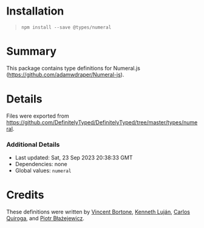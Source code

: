 # Installation
> `npm install --save @types/numeral`

# Summary
This package contains type definitions for Numeral.js (https://github.com/adamwdraper/Numeral-js).

# Details
Files were exported from https://github.com/DefinitelyTyped/DefinitelyTyped/tree/master/types/numeral.

### Additional Details
 * Last updated: Sat, 23 Sep 2023 20:38:33 GMT
 * Dependencies: none
 * Global values: `numeral`

# Credits
These definitions were written by [Vincent Bortone](https://github.com/vbortone), [Kenneth Luján](https://github.com/klujanrosas), [Carlos Quiroga](https://github.com/KarlosQ), and [Piotr Błażejewicz](https://github.com/peterblazejewicz).
